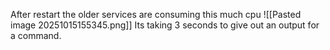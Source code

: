 After restart the older services are consuming this much cpu
![[Pasted image 20251015155345.png]]
Its taking 3 seconds to give out an output for a command.
